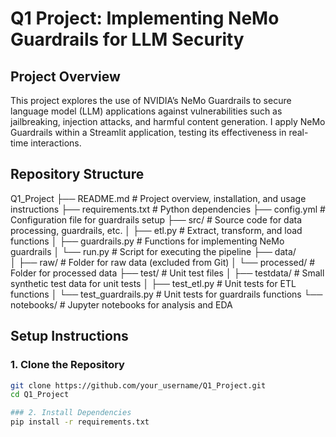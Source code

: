 # Q1 Project: Implementing NeMo Guardrails for LLM Security

## Project Overview
This project explores the use of NVIDIA’s NeMo Guardrails to secure language model (LLM) applications against vulnerabilities such as jailbreaking, injection attacks, and harmful content generation. I apply NeMo Guardrails within a Streamlit application, testing its effectiveness in real-time interactions.

## Repository Structure

Q1_Project
├── README.md                # Project overview, installation, and usage instructions
├── requirements.txt         # Python dependencies
├── config.yml               # Configuration file for guardrails setup
├── src/                     # Source code for data processing, guardrails, etc.
│   ├── etl.py               # Extract, transform, and load functions
│   ├── guardrails.py        # Functions for implementing NeMo guardrails
│   └── run.py               # Script for executing the pipeline
├── data/                    
│   ├── raw/                 # Folder for raw data (excluded from Git)
│   └── processed/           # Folder for processed data
├── test/                    # Unit test files
│   ├── testdata/            # Small synthetic test data for unit tests
│   ├── test_etl.py          # Unit tests for ETL functions
│   └── test_guardrails.py   # Unit tests for guardrails functions
└── notebooks/               # Jupyter notebooks for analysis and EDA


## Setup Instructions

### 1. Clone the Repository
```bash
git clone https://github.com/your_username/Q1_Project.git
cd Q1_Project

### 2. Install Dependencies
pip install -r requirements.txt

